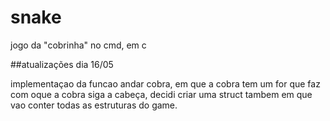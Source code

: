 # snake
jogo da "cobrinha" no cmd, em c

##atualizações dia 16/05

implementaçao da funcao andar cobra, em que a cobra tem um for que faz com oque a cobra siga a cabeça, decidi criar uma struct tambem em que vao conter todas as estruturas do game.
